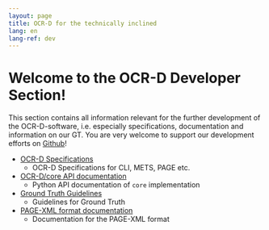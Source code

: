 ```yaml
---
layout: page
title: OCR-D for the technically inclined
lang: en
lang-ref: dev
---
```


# Welcome to the OCR-D Developer Section!
This section contains all information relevant for the further development of the OCR-D-software, i.e. especially specifications, documentation and information on our GT. You are very welcome to support our development efforts on [Github](https://github.com/OCR-D)!

* [OCR-D Specifications](https://ocr-d.github.io/en/spec)
  * OCR-D Specifications for CLI, METS, PAGE etc.
* [OCR-D/core API documentation](https://ocr-d.github.io/core)
  * Python API documentation of ``core`` implementation
* [Ground Truth Guidelines](https://ocr-d.github.io/en/gt-guidelines/trans)
  * Guidelines for Ground Truth
* [PAGE-XML format documentation](https://ocr-d.github.io/en/gt-guidelines/trans/trPage)
  * Documentation for the PAGE-XML format
